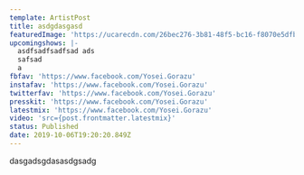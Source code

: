 ```yaml
---
template: ArtistPost
title: asdgdasgasd
featuredImage: 'https://ucarecdn.com/26bec276-3b81-48f5-bc16-f8070e5dfb8c/'
upcomingshows: |-
  asdfsadfsadfsad ads 
  safsad
  a
fbfav: 'https://www.facebook.com/Yosei.Gorazu'
instafav: 'https://www.facebook.com/Yosei.Gorazu'
twitterfav: 'https://www.facebook.com/Yosei.Gorazu'
presskit: 'https://www.facebook.com/Yosei.Gorazu'
latestmix: 'https://www.facebook.com/Yosei.Gorazu'
video: 'src={post.frontmatter.latestmix}'
status: Published
date: 2019-10-06T19:20:20.849Z
---
```

dasgadsgdasasdgsadg
